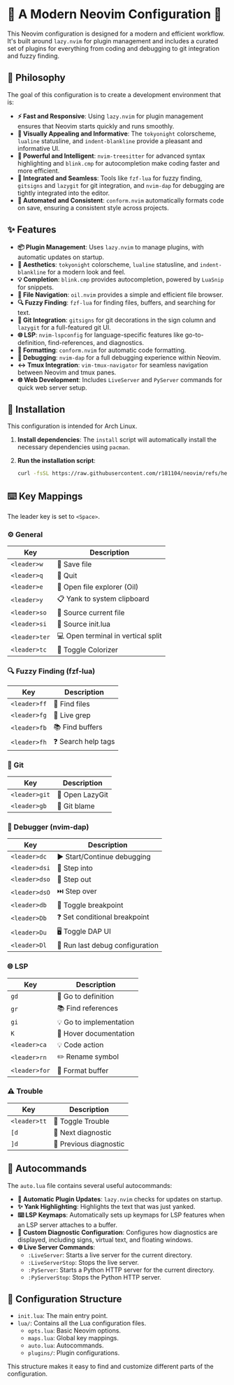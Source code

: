 # 🚀 A Modern Neovim Configuration 🚀

This Neovim configuration is designed for a modern and efficient workflow. It's built around `lazy.nvim` for plugin management and includes a curated set of plugins for everything from coding and debugging to git integration and fuzzy finding.

## 📜 Philosophy

The goal of this configuration is to create a development environment that is:

*   **⚡ Fast and Responsive**: Using `lazy.nvim` for plugin management ensures that Neovim starts quickly and runs smoothly.
*   **🎨 Visually Appealing and Informative**: The `tokyonight` colorscheme, `lualine` statusline, and `indent-blankline` provide a pleasant and informative UI.
*   **🧠 Powerful and Intelligent**: `nvim-treesitter` for advanced syntax highlighting and `blink.cmp` for autocompletion make coding faster and more efficient.
*   **🧩 Integrated and Seamless**: Tools like `fzf-lua` for fuzzy finding, `gitsigns` and `lazygit` for git integration, and `nvim-dap` for debugging are tightly integrated into the editor.
*   **🤖 Automated and Consistent**: `conform.nvim` automatically formats code on save, ensuring a consistent style across projects.

## ✨ Features

*   **📦 Plugin Management**: Uses `lazy.nvim` to manage plugins, with automatic updates on startup.
*   **💅 Aesthetics**: `tokyonight` colorscheme, `lualine` statusline, and `indent-blankline` for a modern look and feel.
*   **💡 Completion**: `blink.cmp` provides autocompletion, powered by `LuaSnip` for snippets.
*   **📁 File Navigation**: `oil.nvim` provides a simple and efficient file browser.
*   **🔍 Fuzzy Finding**: `fzf-lua` for finding files, buffers, and searching for text.
*   **🌿 Git Integration**: `gitsigns` for git decorations in the sign column and `lazygit` for a full-featured git UI.
*   **🌐 LSP**: `nvim-lspconfig` for language-specific features like go-to-definition, find-references, and diagnostics.
*   **📝 Formatting**: `conform.nvim` for automatic code formatting.
*   **🐞 Debugging**: `nvim-dap` for a full debugging experience within Neovim.
*   **↔️ Tmux Integration**: `vim-tmux-navigator` for seamless navigation between Neovim and tmux panes.
*   **🌐 Web Development**: Includes `LiveServer` and `PyServer` commands for quick web server setup.

## 💾 Installation

This configuration is intended for Arch Linux.

1.  **Install dependencies**:
    The `install` script will automatically install the necessary dependencies using `pacman`.

2.  **Run the installation script**:
    ```bash
    curl -fsSL https://raw.githubusercontent.com/r181104/neovim/refs/heads/master/install | sh
    ```

## ⌨️ Key Mappings

The leader key is set to `<Space>`.

### ⚙️ General

| Key         | Description                  |
| ----------- | ---------------------------- |
| `<leader>w` | 💾 Save file                    |
| `<leader>q` | 🚪 Quit                         |
| `<leader>e` | 📁 Open file explorer (Oil)     |
| `<leader>y` | 📋 Yank to system clipboard     |
| `<leader>so`| 🔄 Source current file          |
| `<leader>si`| 🔄 Source init.lua              |
| `<leader>ter`| 💻 Open terminal in vertical split |
| `<leader>tc` | 🎨 Toggle Colorizer             |

### 🔍 Fuzzy Finding (fzf-lua)

| Key         | Description        |
| ----------- | ------------------ |
| `<leader>ff`| 📄 Find files         |
| `<leader>fg`| 📝 Live grep          |
| `<leader>fb`| 📚 Find buffers       |
| `<leader>fh`| ❓ Search help tags   |

### 🌿 Git

| Key         | Description        |
| ----------- | ------------------ |
| `<leader>git`| 🐙 Open LazyGit       |
| `<leader>gb`| 👤 Git blame          |

### 🐞 Debugger (nvim-dap)

| Key         | Description                     |
| ----------- | ------------------------------- |
| `<leader>dc`| ▶️ Start/Continue debugging        |
| `<leader>dsi`| 🔽 Step into                       |
| `<leader>dso`| 🔼 Step out                        |
| `<leader>dsO`| ⏭️ Step over                       |
| `<leader>db`| 🔴 Toggle breakpoint               |
| `<leader>Db`| ❓ Set conditional breakpoint      |
| `<leader>Du`| 🖥️ Toggle DAP UI                   |
| `<leader>Dl`| 🔄 Run last debug configuration    |

### 🌐 LSP

| Key         | Description               |
| ----------- | ------------------------- |
| `gd`        | 🔎 Go to definition          |
| `gr`        | 📚 Find references           |
| `gi`        | 💡 Go to implementation      |
| `K`         | 📖 Hover documentation       |
| `<leader>ca`| 💡 Code action               |
| `<leader>rn`| ✏️ Rename symbol             |
| `<leader>for`| 💅 Format buffer             |

### ⚠️ Trouble

| Key | Description |
| --- | --- |
| `<leader>tt` | 🚨 Toggle Trouble |
| `[d` | 🔽 Next diagnostic |
| `]d` | 🔼 Previous diagnostic |

## 🤖 Autocommands

The `auto.lua` file contains several useful autocommands:

*   **🔄 Automatic Plugin Updates**: `lazy.nvim` checks for updates on startup.
*   **✨ Yank Highlighting**: Highlights the text that was just yanked.
*   **⌨️ LSP Keymaps**: Automatically sets up keymaps for LSP features when an LSP server attaches to a buffer.
*   **🎨 Custom Diagnostic Configuration**: Configures how diagnostics are displayed, including signs, virtual text, and floating windows.
*   **🌐 Live Server Commands**:
    *   `:LiveServer`: Starts a live server for the current directory.
    *   `:LiveServerStop`: Stops the live server.
    *   `:PyServer`: Starts a Python HTTP server for the current directory.
    *   `:PyServerStop`: Stops the Python HTTP server.

## 📂 Configuration Structure

*   `init.lua`: The main entry point.
*   `lua/`: Contains all the Lua configuration files.
    *   `opts.lua`: Basic Neovim options.
    *   `maps.lua`: Global key mappings.
    *   `auto.lua`: Autocommands.
    *   `plugins/`: Plugin configurations.

This structure makes it easy to find and customize different parts of the configuration.
